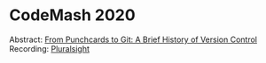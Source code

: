 # CodeMash 2020

Abstract: [From Punchcards to Git: A Brief History of Version Control](https://www.codemash.org/session-details/?id=144637)  
Recording: [Pluralsight](https://www.pluralsight.com/courses/codemash-session-96)
